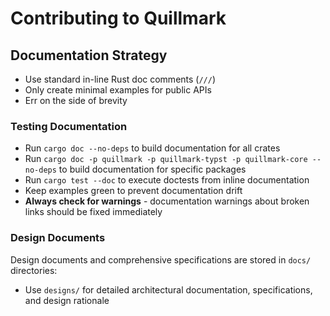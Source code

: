 # Contributing to Quillmark

## Documentation Strategy

- Use standard in-line Rust doc comments (`///`)
- Only create minimal examples for public APIs
- Err on the side of brevity

### Testing Documentation

- Run `cargo doc --no-deps` to build documentation for all crates
- Run `cargo doc -p quillmark -p quillmark-typst -p quillmark-core --no-deps` to build documentation for specific packages
- Run `cargo test --doc` to execute doctests from inline documentation
- Keep examples green to prevent documentation drift
- **Always check for warnings** - documentation warnings about broken links should be fixed immediately

### Design Documents

Design documents and comprehensive specifications are stored in `docs/` directories:

- Use `designs/` for detailed architectural documentation, specifications, and design rationale